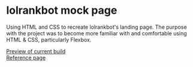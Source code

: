 # lolrankbot mock page
Using HTML and CSS to recreate lolrankbot's landing page. The purpose with the project was to become more familiar with and comfortable using HTML & CSS, particularly Flexbox.

[Preview of current build](https://htmlpreview.github.io/?https://github.com/digneludvig/lolrankbot/blob/main/index.html) \
[Reference page](https://lolrankbot.com/)

